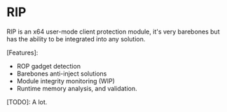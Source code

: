 # RIP
RIP is an x64 user-mode client protection module, it's very barebones but has the ability to be integrated into any solution.

[Features]:
  - ROP gadget detection
  - Barebones anti-inject solutions
  - Module integrity monitoring (WIP)
  - Runtime memory analysis, and validation.

[TODO]:
  A lot.
